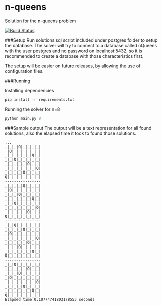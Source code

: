 # n-queens
Solution for the n-queens problem

[![Build Status](https://travis-ci.org/Linkstrange/n-queens.svg?branch=master)](https://travis-ci.org/Linkstrange/n-queens)

###Setup
Run solutions.sql script included under postgres folder to setup the database. The solver will try to connect to a database called nQueens with the user postgres and no password on localhost:5432, so it is recommended to create a database with those characteristics first.

The setup will be easier on future releases, by allowing the use of configuration files. 

###Running

Installing dependencies
```python
pip install -r requirements.txt
```

Running the solver for n=8
```python
python main.py 8
```

###Sample output
The output will be a text representation for all found solutions, also the elapsed time it took to found those solutions.
```
...
_|_|_|Q|_|_|_|_|
_|Q|_|_|_|_|_|_|
_|_|_|_|_|_|Q|_|
_|_|Q|_|_|_|_|_|
_|_|_|_|_|Q|_|_|
_|_|_|_|_|_|_|Q|
_|_|_|_|Q|_|_|_|
Q|_|_|_|_|_|_|_|
----------------
_|_|_|_|Q|_|_|_|
_|Q|_|_|_|_|_|_|
_|_|_|Q|_|_|_|_|
_|_|_|_|_|_|Q|_|
_|_|Q|_|_|_|_|_|
_|_|_|_|_|_|_|Q|
_|_|_|_|_|Q|_|_|
Q|_|_|_|_|_|_|_|
----------------
_|_|Q|_|_|_|_|_|
_|_|_|_|Q|_|_|_|
_|Q|_|_|_|_|_|_|
_|_|_|_|_|_|_|Q|
_|_|_|_|_|Q|_|_|
_|_|_|Q|_|_|_|_|
_|_|_|_|_|_|Q|_|
Q|_|_|_|_|_|_|_|
----------------
_|_|Q|_|_|_|_|_|
_|_|_|_|_|Q|_|_|
_|_|_|Q|_|_|_|_|
_|Q|_|_|_|_|_|_|
_|_|_|_|_|_|_|Q|
_|_|_|_|Q|_|_|_|
_|_|_|_|_|_|Q|_|
Q|_|_|_|_|_|_|_|
Elapsed time 0.10774741803178553 seconds
```